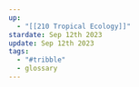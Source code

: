 ```yaml
---
up:
  - "[[210 Tropical Ecology]]"
stardate: Sep 12th 2023
update: Sep 12th 2023
tags:
  - "#tribble"
  - glossary
---
```

